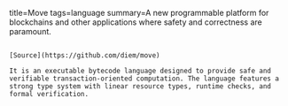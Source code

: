 title=Move
tags=language
summary=A new programmable platform for blockchains and other applications where safety and correctness are paramount.
~~~~~~

[Source](https://github.com/diem/move)

It is an executable bytecode language designed to provide safe and verifiable transaction-oriented computation. The language features a strong type system with linear resource types, runtime checks, and formal verification.
